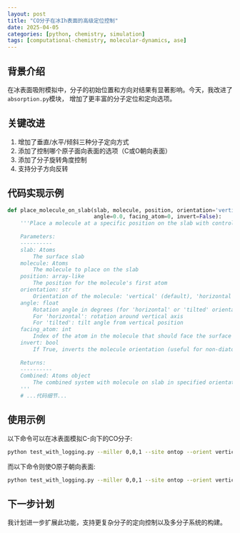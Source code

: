 ```yaml
---
layout: post
title: "CO分子在冰Ih表面的高级定位控制"
date: 2025-04-05
categories: [python, chemistry, simulation]
tags: [computational-chemistry, molecular-dynamics, ase]
---
```


## 背景介绍

在冰表面吸附模拟中，分子的初始位置和方向对结果有显著影响。今天，我改进了`absorption.py`模块，
增加了更丰富的分子定位和定向选项。

## 关键改进

1. 增加了垂直/水平/倾斜三种分子定向方式
2. 添加了控制哪个原子面向表面的选项（C或O朝向表面）
3. 添加了分子旋转角度控制
4. 支持分子方向反转

## 代码实现示例

```python
def place_molecule_on_slab(slab, molecule, position, orientation='vertical', 
                           angle=0.0, facing_atom=0, invert=False):
    '''Place a molecule at a specific position on the slab with controlled orientation
    
    Parameters:
    ----------
    slab: Atoms
        The surface slab
    molecule: Atoms
        The molecule to place on the slab
    position: array-like
        The position for the molecule's first atom
    orientation: str
        Orientation of the molecule: 'vertical' (default), 'horizontal', or 'tilted'
    angle: float
        Rotation angle in degrees (for 'horizontal' or 'tilted' orientations)
        For 'horizontal': rotation around vertical axis
        For 'tilted': tilt angle from vertical position
    facing_atom: int
        Index of the atom in the molecule that should face the surface (default: 0)
    invert: bool
        If True, inverts the molecule orientation (useful for non-diatomic molecules)
    
    Returns:
    ----------
    Combined: Atoms object
        The combined system with molecule on slab in specified orientation
    '''
    # ...代码细节...
```

## 使用示例

以下命令可以在冰表面模拟C-向下的CO分子:

```bash
python test_with_logging.py --miller 0,0,1 --site ontop --orient vertical --face 0 --dist 2.5
```

而以下命令则使O原子朝向表面:

```bash
python test_with_logging.py --miller 0,0,1 --site ontop --orient vertical --face 1 --dist 2.5
```

## 下一步计划

我计划进一步扩展此功能，支持更复杂分子的定向控制以及多分子系统的构建。
